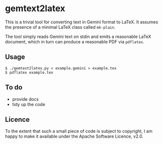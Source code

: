 gemtext2latex
=============

This is a trivial tool for converting text in Gemini format to LaTeX. It assumes the presence of a minimal LaTeX class called `mk-plain`.

The tool simply reads Gemini text on stdin and emits a reasonable LaTeX document, which in turn can produce a reasonable PDF via `pdflatex`.

Usage
-----

    $ ./gemtext2latex.py < example.gemini > example.tex
    $ pdflatex example.tex

To do
-----

* provide docs
* tidy up the code

Licence
-------

To the extent that such a small piece of code is subject to copyright, I am
happy to make it available under the Apache Software Licence, v2.0.
